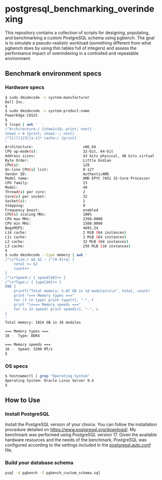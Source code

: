 # postgresql_benchmarking_overindexing
This repository contains a collection of scripts for designing, populating, and benchmarking a custom PostgreSQL schema using pgbench.
The goal is to simulate a pseudo-realistic workload (something different from what pgbench does by using thin tables full of integers) and assess the performance impact of overindexing in a controlled and repeatable environment.

## Benchmark environment specs

### Hardware specs
```bash
$ sudo dmidecode -s system-manufacturer
Dell Inc.
$
$ sudo dmidecode -s system-product-name
PowerEdge C6525
$
$ lscpu | awk '
/^Architecture:/ {show1=18; print; next}
show1 > 0 {print; show1--; next}
/^[Ll][123][a-z]* cache:/ {print}
'
Architecture:                       x86_64
CPU op-mode(s):                     32-bit, 64-bit
Address sizes:                      43 bits physical, 48 bits virtual
Byte Order:                         Little Endian
CPU(s):                             128
On-line CPU(s) list:                0-127
Vendor ID:                          AuthenticAMD
Model name:                         AMD EPYC 7452 32-Core Processor
CPU family:                         23
Model:                              49
Thread(s) per core:                 2
Core(s) per socket:                 32
Socket(s):                          2
Stepping:                           0
Frequency boost:                    enabled
CPU(s) scaling MHz:                 100%
CPU max MHz:                        2350.0000
CPU min MHz:                        1500.0000
BogoMIPS:                           4691.24
L1d cache:                          2 MiB (64 instances)
L1i cache:                          2 MiB (64 instances)
L2 cache:                           32 MiB (64 instances)
L3 cache:                           256 MiB (16 instances)
$
$ sudo dmidecode --type memory | awk '
/^\s*Size:/ && $2 ~ /^[0-9]+$/ {
    total += $2
    count++
}
/^\s*Speed:/ { speed[$0]++ }
/^\s*Type:/ { type[$0]++ }
END {
    printf("Total memory: %.0f GB in %d modules\n\n", total, count)
    print "=== Memory types ==="
    for (t in type) print type[t], "-", t
    print "\n=== Memory speeds ==="
    for (s in speed) print speed[s], "-", s
}
'
Total memory: 1024 GB in 16 modules

=== Memory types ===
16 -  Type: DDR4

=== Memory speeds ===
16 -  Speed: 3200 MT/s
$
```
### OS specs
```bash
$ hostnamectl | grep "Operating System"
Operating System: Oracle Linux Server 9.4
$
```
## How to Use

### Install PostgreSQL
Install the PostgreSQL version of your choice. You can follow the installation procedure detailed on https://www.postgresql.org/download/.
My benchmark was performed using PostgreSQL version 17. Given the available hardware resources and the needs of the benchmark, PostgreSQL was configured according to the settings included in the [postgresql.auto.conf](postgresql.auto.conf) file.

### Build your database schema
```bash
psql -d pgbench -f pgbench_custom_schema.sql
```

